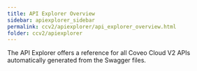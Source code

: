 ```yaml
---
title: API Explorer Overview
sidebar: apiexplorer_sidebar
permalink: ccv2/apiexplorer/api_explorer_overview.html
folder: ccv2/apiexplorer
---
```

The API Explorer offers a reference for all Coveo Cloud V2 APIs automatically generated from the Swagger files.  
